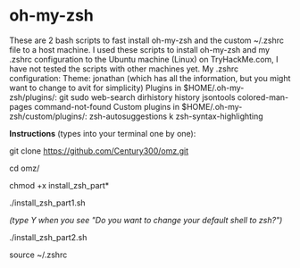 # oh-my-zsh
These are 2 bash scripts to fast install oh-my-zsh and the custom ~/.zshrc file to a host machine.
I used these scripts to install oh-my-zsh and my .zshrc configuration to the Ubuntu machine (Linux) on TryHackMe.com, I have not tested the scripts with other machines yet.
My .zshrc configuration:
  Theme: jonathan (which has all the information, but you might want to change to avit for simplicity)
  Plugins in $HOME/.oh-my-zsh/plugins/: git sudo web-search dirhistory history jsontools colored-man-pages command-not-found
  Custom plugins in $HOME/.oh-my-zsh/custom/plugins/: zsh-autosuggestions k zsh-syntax-highlighting

**Instructions** (types into your terminal one by one):

git clone https://github.com/Century300/omz.git

cd omz/ 

chmod +x install_zsh_part*

./install_zsh_part1.sh

_(type Y when you see "Do you want to change your default shell to zsh?")_

./install_zsh_part2.sh

source ~/.zshrc

